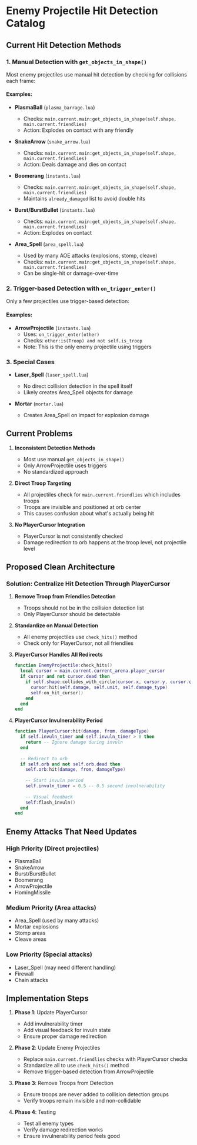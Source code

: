 # Enemy Projectile Hit Detection Catalog

## Current Hit Detection Methods

### 1. Manual Detection with `get_objects_in_shape()`
Most enemy projectiles use manual hit detection by checking for collisions each frame:

#### Examples:
- **PlasmaBall** (`plasma_barrage.lua`)
  - Checks: `main.current.main:get_objects_in_shape(self.shape, main.current.friendlies)`
  - Action: Explodes on contact with any friendly
  
- **SnakeArrow** (`snake_arrow.lua`)
  - Checks: `main.current.main:get_objects_in_shape(self.shape, main.current.friendlies)`
  - Action: Deals damage and dies on contact
  
- **Boomerang** (`instants.lua`)
  - Checks: `main.current.main:get_objects_in_shape(self.shape, main.current.friendlies)`
  - Maintains `already_damaged` list to avoid double hits
  
- **Burst/BurstBullet** (`instants.lua`)
  - Checks: `main.current.main:get_objects_in_shape(self.shape, main.current.friendlies)`
  - Action: Explodes on contact
  
- **Area_Spell** (`area_spell.lua`)
  - Used by many AOE attacks (explosions, stomp, cleave)
  - Checks: `main.current.main:get_objects_in_shape(self.shape, main.current.friendlies)`
  - Can be single-hit or damage-over-time

### 2. Trigger-based Detection with `on_trigger_enter()`
Only a few projectiles use trigger-based detection:

#### Examples:
- **ArrowProjectile** (`instants.lua`)
  - Uses: `on_trigger_enter(other)`
  - Checks: `other:is(Troop) and not self.is_troop`
  - Note: This is the only enemy projectile using triggers

### 3. Special Cases
- **Laser_Spell** (`laser_spell.lua`)
  - No direct collision detection in the spell itself
  - Likely creates Area_Spell objects for damage
  
- **Mortar** (`mortar.lua`)
  - Creates Area_Spell on impact for explosion damage

## Current Problems

1. **Inconsistent Detection Methods**
   - Most use manual `get_objects_in_shape()`
   - Only ArrowProjectile uses triggers
   - No standardized approach

2. **Direct Troop Targeting**
   - All projectiles check for `main.current.friendlies` which includes troops
   - Troops are invisible and positioned at orb center
   - This causes confusion about what's actually being hit

3. **No PlayerCursor Integration**
   - PlayerCursor is not consistently checked
   - Damage redirection to orb happens at the troop level, not projectile level

## Proposed Clean Architecture

### Solution: Centralize Hit Detection Through PlayerCursor

1. **Remove Troop from Friendlies Detection**
   - Troops should not be in the collision detection list
   - Only PlayerCursor should be detectable

2. **Standardize on Manual Detection**
   - All enemy projectiles use `check_hits()` method
   - Check only for PlayerCursor, not all friendlies
   
3. **PlayerCursor Handles All Redirects**
   ```lua
   function EnemyProjectile:check_hits()
     local cursor = main.current.current_arena.player_cursor
     if cursor and not cursor.dead then
       if self.shape:collides_with_circle(cursor.x, cursor.y, cursor.cursor_radius) then
         cursor:hit(self.damage, self.unit, self.damage_type)
         self:on_hit_cursor()
       end
     end
   end
   ```

4. **PlayerCursor Invulnerability Period**
   ```lua
   function PlayerCursor:hit(damage, from, damageType)
     if self.invuln_timer and self.invuln_timer > 0 then
       return -- Ignore damage during invuln
     end
     
     -- Redirect to orb
     if self.orb and not self.orb.dead then
       self.orb:hit(damage, from, damageType)
       
       -- Start invuln period
       self.invuln_timer = 0.5 -- 0.5 second invulnerability
       
       -- Visual feedback
       self:flash_invuln()
     end
   end
   ```

## Enemy Attacks That Need Updates

### High Priority (Direct projectiles)
- PlasmaBall
- SnakeArrow
- Burst/BurstBullet
- Boomerang
- ArrowProjectile
- HomingMissile

### Medium Priority (Area attacks)
- Area_Spell (used by many attacks)
- Mortar explosions
- Stomp areas
- Cleave areas

### Low Priority (Special attacks)
- Laser_Spell (may need different handling)
- Firewall
- Chain attacks

## Implementation Steps

1. **Phase 1**: Update PlayerCursor
   - Add invulnerability timer
   - Add visual feedback for invuln state
   - Ensure proper damage redirection

2. **Phase 2**: Update Enemy Projectiles
   - Replace `main.current.friendlies` checks with PlayerCursor checks
   - Standardize all to use `check_hits()` method
   - Remove trigger-based detection from ArrowProjectile

3. **Phase 3**: Remove Troops from Detection
   - Ensure troops are never added to collision detection groups
   - Verify troops remain invisible and non-collidable

4. **Phase 4**: Testing
   - Test all enemy types
   - Verify damage redirection works
   - Ensure invulnerability period feels good